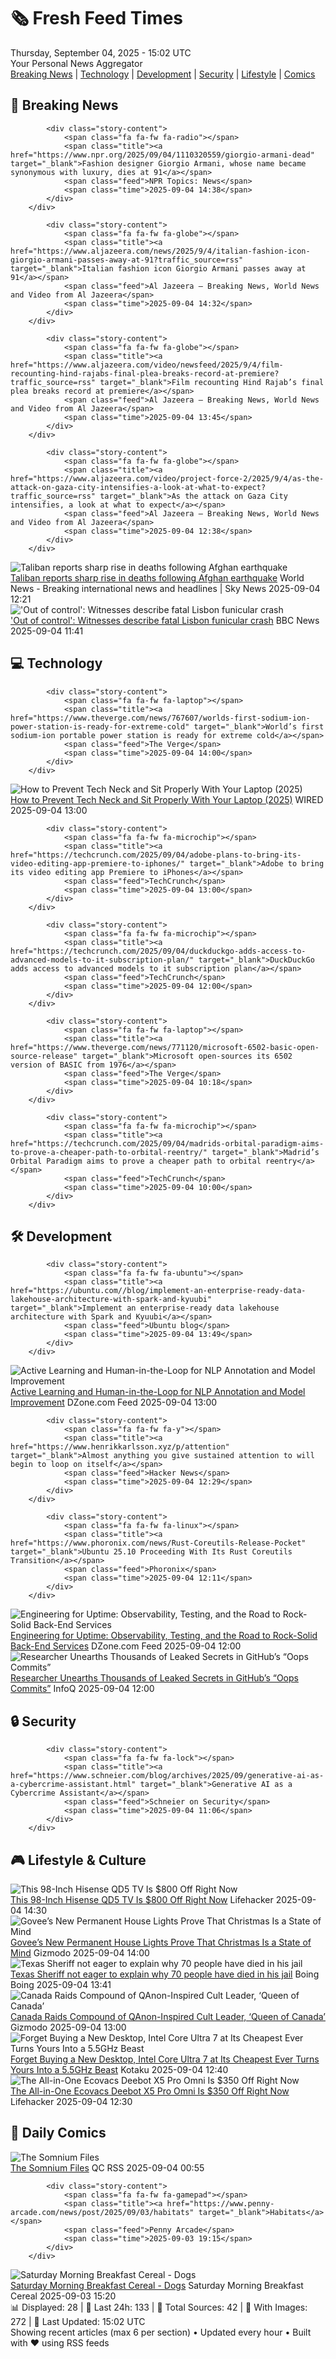 <!-- Processing 54 RSS feeds at 2025-09-04 15:01:54 UTC -->
<!-- Processing: XKCD -->
<!-- Processing: Poorly Drawn Lines -->
<!-- Processing: Dilbert -->
<!-- Processing: Cyanide & Happiness -->
<!-- Processing: CNN Top Stories -->
<!-- Processing: CNN Breaking News -->
<!-- Processing: Al Jazeera Breaking News -->
<!-- Processing: NPR News -->
<!-- Processing: CBC News -->
<!-- Error processing https://rss.cbc.ca/lineup/topstories.xml: The read operation timed out -->
<!-- Processing: Associated Press Breaking -->
<!-- Processing: Guardian World News -->
<!-- Processing: Sky News World -->
<!-- Processing: O'Reilly Radar -->
<!-- Processing: Lobsters Python -->
<!-- Processing: Hacker News -->
<!-- Processing: StackOverflow Blog -->
<!-- Processing: DistroWatch -->
<!-- Processing: Linux.com -->
<!-- Processing: InfoQ -->
<!-- Processing: Martin Fowler -->
<!-- Processing: Coding Horror -->
<!-- Processing: Lifehacker -->
<!-- Processing: Krebs on Security -->
<!-- Generated 5 new posts out of 23 feeds processed -->
<div class="newspaper-header">
    <h1 class="newspaper-title">🗞️ Fresh Feed Times</h1>
    <div class="newspaper-date">Thursday, September 04, 2025 - 15:02 UTC</div>
    <div class="newspaper-subtitle">Your Personal News Aggregator</div>
</div>

<div class="newspaper-nav">
    <a href="#breaking">Breaking News</a> |
    <a href="#tech">Technology</a> |
    <a href="#dev">Development</a> |
    <a href="#security">Security</a> |
    <a href="#lifestyle">Lifestyle</a> |
    <a href="#webcomics">Comics</a>
</div>

<div class="news-section breaking-news" id="breaking">
<h2 class="section-header">🚨 Breaking News</h2>
<div class="stories-container">
<div class="story">
            
            <div class="story-content">
                <span class="fa fa-fw fa-radio"></span>
                <span class="title"><a href="https://www.npr.org/2025/09/04/1110320559/giorgio-armani-dead" target="_blank">Fashion designer Giorgio Armani, whose name became synonymous with luxury, dies at 91</a></span>
                <span class="feed">NPR Topics: News</span>
                <span class="time">2025-09-04 14:38</span>
            </div>
        </div>
<div class="story">
            
            <div class="story-content">
                <span class="fa fa-fw fa-globe"></span>
                <span class="title"><a href="https://www.aljazeera.com/news/2025/9/4/italian-fashion-icon-giorgio-armani-passes-away-at-91?traffic_source=rss" target="_blank">Italian fashion icon Giorgio Armani passes away at 91</a></span>
                <span class="feed">Al Jazeera – Breaking News, World News and Video from Al Jazeera</span>
                <span class="time">2025-09-04 14:32</span>
            </div>
        </div>
<div class="story">
            
            <div class="story-content">
                <span class="fa fa-fw fa-globe"></span>
                <span class="title"><a href="https://www.aljazeera.com/video/newsfeed/2025/9/4/film-recounting-hind-rajabs-final-plea-breaks-record-at-premiere?traffic_source=rss" target="_blank">Film recounting Hind Rajab’s final plea breaks record at premiere</a></span>
                <span class="feed">Al Jazeera – Breaking News, World News and Video from Al Jazeera</span>
                <span class="time">2025-09-04 13:45</span>
            </div>
        </div>
<div class="story">
            
            <div class="story-content">
                <span class="fa fa-fw fa-globe"></span>
                <span class="title"><a href="https://www.aljazeera.com/video/project-force-2/2025/9/4/as-the-attack-on-gaza-city-intensifies-a-look-at-what-to-expect?traffic_source=rss" target="_blank">As the attack on Gaza City intensifies, a look at what to expect</a></span>
                <span class="feed">Al Jazeera – Breaking News, World News and Video from Al Jazeera</span>
                <span class="time">2025-09-04 12:38</span>
            </div>
        </div>
<div class="story">
            <img src="https://e3.365dm.com/25/09/1920x1080/skynews-afghanistan-earthquake_7011100.jpg?20250904140129" alt="Taliban reports sharp rise in deaths following Afghan earthquake" class="story-image" loading="lazy" onerror="this.style.display='none'">
            <div class="story-content">
                <span class="fa fa-fw fa-satellite"></span>
                <span class="title"><a href="https://news.sky.com/story/taliban-reports-sharp-rise-in-death-toll-following-earthquake-in-eastern-afghanistan-as-aid-agencies-issue-warning-13424914" target="_blank">Taliban reports sharp rise in deaths following Afghan earthquake</a></span>
                <span class="feed">World News - Breaking international news and headlines | Sky News</span>
                <span class="time">2025-09-04 12:21</span>
            </div>
        </div>
<div class="story">
            <img src="https://ichef.bbci.co.uk/ace/standard/240/cpsprodpb/2995/live/a2f7f230-8976-11f0-bdd3-7be793555c9e.jpg" alt="&#x27;Out of control&#x27;: Witnesses describe fatal Lisbon funicular crash" class="story-image" loading="lazy" onerror="this.style.display='none'">
            <div class="story-content">
                <span class="fa fa-fw fa-earth-americas"></span>
                <span class="title"><a href="https://www.bbc.com/news/articles/c20v4g71zrpo?at_medium=RSS&at_campaign=rss" target="_blank">&#x27;Out of control&#x27;: Witnesses describe fatal Lisbon funicular crash</a></span>
                <span class="feed">BBC News</span>
                <span class="time">2025-09-04 11:41</span>
            </div>
        </div>
</div>
</div>
<div class="news-section tech-news" id="tech">
<h2 class="section-header">💻 Technology</h2>
<div class="stories-container">
<div class="story">
            
            <div class="story-content">
                <span class="fa fa-fw fa-laptop"></span>
                <span class="title"><a href="https://www.theverge.com/news/767607/worlds-first-sodium-ion-power-station-is-ready-for-extreme-cold" target="_blank">World’s first sodium-ion portable power station is ready for extreme cold</a></span>
                <span class="feed">The Verge</span>
                <span class="time">2025-09-04 14:00</span>
            </div>
        </div>
<div class="story">
            <img src="https://media.wired.com/photos/68b9081ae373495282bf2c1a/master/pass/Ergonomic%20Experts%20Convinced%20Me%20I%E2%80%99ve%20Been%20Using%20Laptops%20All%20Wrong.png" alt="How to Prevent Tech Neck and Sit Properly With Your Laptop (2025)" class="story-image" loading="lazy" onerror="this.style.display='none'">
            <div class="story-content">
                <span class="fa fa-fw fa-bolt"></span>
                <span class="title"><a href="https://www.wired.com/story/ergonomic-experts-convinced-me-ive-been-using-laptops-all-wrong/" target="_blank">How to Prevent Tech Neck and Sit Properly With Your Laptop (2025)</a></span>
                <span class="feed">WIRED</span>
                <span class="time">2025-09-04 13:00</span>
            </div>
        </div>
<div class="story">
            
            <div class="story-content">
                <span class="fa fa-fw fa-microchip"></span>
                <span class="title"><a href="https://techcrunch.com/2025/09/04/adobe-plans-to-bring-its-video-editing-app-premiere-to-iphones/" target="_blank">Adobe to bring its video editing app Premiere to iPhones</a></span>
                <span class="feed">TechCrunch</span>
                <span class="time">2025-09-04 13:00</span>
            </div>
        </div>
<div class="story">
            
            <div class="story-content">
                <span class="fa fa-fw fa-microchip"></span>
                <span class="title"><a href="https://techcrunch.com/2025/09/04/duckduckgo-adds-access-to-advanced-models-to-it-subscription-plan/" target="_blank">DuckDuckGo adds access to advanced models to it subscription plan</a></span>
                <span class="feed">TechCrunch</span>
                <span class="time">2025-09-04 12:00</span>
            </div>
        </div>
<div class="story">
            
            <div class="story-content">
                <span class="fa fa-fw fa-laptop"></span>
                <span class="title"><a href="https://www.theverge.com/news/771120/microsoft-6502-basic-open-source-release" target="_blank">Microsoft open-sources its 6502 version of BASIC from 1976</a></span>
                <span class="feed">The Verge</span>
                <span class="time">2025-09-04 10:18</span>
            </div>
        </div>
<div class="story">
            
            <div class="story-content">
                <span class="fa fa-fw fa-microchip"></span>
                <span class="title"><a href="https://techcrunch.com/2025/09/04/madrids-orbital-paradigm-aims-to-prove-a-cheaper-path-to-orbital-reentry/" target="_blank">Madrid’s Orbital Paradigm aims to prove a cheaper path to orbital reentry</a></span>
                <span class="feed">TechCrunch</span>
                <span class="time">2025-09-04 10:00</span>
            </div>
        </div>
</div>
</div>
<div class="news-section dev-news" id="dev">
<h2 class="section-header">🛠️ Development</h2>
<div class="stories-container">
<div class="story">
            
            <div class="story-content">
                <span class="fa fa-fw fa-ubuntu"></span>
                <span class="title"><a href="https://ubuntu.com//blog/implement-an-enterprise-ready-data-lakehouse-architecture-with-spark-and-kyuubi" target="_blank">Implement an enterprise-ready data lakehouse architecture with Spark and Kyuubi</a></span>
                <span class="feed">Ubuntu blog</span>
                <span class="time">2025-09-04 13:49</span>
            </div>
        </div>
<div class="story">
            <img src="https://dz2cdn1.dzone.com/thumbnail?fid=18595111&w=600" alt="Active Learning and Human-in-the-Loop for NLP Annotation and Model Improvement" class="story-image" loading="lazy" onerror="this.style.display='none'">
            <div class="story-content">
                <span class="fa fa-fw fa-newspaper"></span>
                <span class="title"><a href="https://dzone.com/articles/active-learning-nlp-annotation" target="_blank">Active Learning and Human-in-the-Loop for NLP Annotation and Model Improvement</a></span>
                <span class="feed">DZone.com Feed</span>
                <span class="time">2025-09-04 13:00</span>
            </div>
        </div>
<div class="story">
            
            <div class="story-content">
                <span class="fa fa-fw fa-y"></span>
                <span class="title"><a href="https://www.henrikkarlsson.xyz/p/attention" target="_blank">Almost anything you give sustained attention to will begin to loop on itself</a></span>
                <span class="feed">Hacker News</span>
                <span class="time">2025-09-04 12:29</span>
            </div>
        </div>
<div class="story">
            
            <div class="story-content">
                <span class="fa fa-fw fa-linux"></span>
                <span class="title"><a href="https://www.phoronix.com/news/Rust-Coreutils-Release-Pocket" target="_blank">Ubuntu 25.10 Proceeding With Its Rust Coreutils Transition</a></span>
                <span class="feed">Phoronix</span>
                <span class="time">2025-09-04 12:11</span>
            </div>
        </div>
<div class="story">
            <img src="https://dz2cdn1.dzone.com/thumbnail?fid=18595085&w=600" alt="Engineering for Uptime: Observability, Testing, and the Road to Rock-Solid Back-End Services" class="story-image" loading="lazy" onerror="this.style.display='none'">
            <div class="story-content">
                <span class="fa fa-fw fa-newspaper"></span>
                <span class="title"><a href="https://dzone.com/articles/observability-testing-backend-reliability" target="_blank">Engineering for Uptime: Observability, Testing, and the Road to Rock-Solid Back-End Services</a></span>
                <span class="feed">DZone.com Feed</span>
                <span class="time">2025-09-04 12:00</span>
            </div>
        </div>
<div class="story">
            <img src="https://res.infoq.com/news/2025/09/github-leaked-secrets/en/headerimage/generatedHeaderImage-1756909233583.jpg" alt="Researcher Unearths Thousands of Leaked Secrets in GitHub’s “Oops Commits”" class="story-image" loading="lazy" onerror="this.style.display='none'">
            <div class="story-content">
                <span class="fa fa-fw fa-info-circle"></span>
                <span class="title"><a href="https://www.infoq.com/news/2025/09/github-leaked-secrets/?utm_campaign=infoq_content&utm_source=infoq&utm_medium=feed&utm_term=global" target="_blank">Researcher Unearths Thousands of Leaked Secrets in GitHub’s “Oops Commits”</a></span>
                <span class="feed">InfoQ</span>
                <span class="time">2025-09-04 12:00</span>
            </div>
        </div>
</div>
</div>
<div class="news-section security-news" id="security">
<h2 class="section-header">🔒 Security</h2>
<div class="stories-container">
<div class="story">
            
            <div class="story-content">
                <span class="fa fa-fw fa-lock"></span>
                <span class="title"><a href="https://www.schneier.com/blog/archives/2025/09/generative-ai-as-a-cybercrime-assistant.html" target="_blank">Generative AI as a Cybercrime Assistant</a></span>
                <span class="feed">Schneier on Security</span>
                <span class="time">2025-09-04 11:06</span>
            </div>
        </div>
</div>
</div>
<div class="news-section lifestyle-news" id="lifestyle">
<h2 class="section-header">🎮 Lifestyle & Culture</h2>
<div class="stories-container">
<div class="story">
            <img src="https://lifehacker.com/imagery/articles/01K4AFD4MREBJWR31CJNG6FEFG/hero-image.png" alt="This 98-Inch Hisense QD5 TV Is $800 Off Right Now" class="story-image" loading="lazy" onerror="this.style.display='none'">
            <div class="story-content">
                <span class="fa fa-fw fa-life-ring"></span>
                <span class="title"><a href="https://lifehacker.com/tech/98-inch-hisense-qd5-tv-sale?utm_medium=RSS" target="_blank">This 98-Inch Hisense QD5 TV Is $800 Off Right Now</a></span>
                <span class="feed">Lifehacker</span>
                <span class="time">2025-09-04 14:30</span>
            </div>
        </div>
<div class="story">
            <img src="https://gizmodo.com/app/uploads/2025/09/Govee-Permanent-Outdoor-Lights-Prism-03.jpg" alt="Govee’s New Permanent House Lights Prove That Christmas Is a State of Mind" class="story-image" loading="lazy" onerror="this.style.display='none'">
            <div class="story-content">
                <span class="fa fa-fw fa-computer"></span>
                <span class="title"><a href="https://gizmodo.com/govees-new-permanent-house-lights-prove-that-christmas-is-a-state-of-mind-2000653301" target="_blank">Govee’s New Permanent House Lights Prove That Christmas Is a State of Mind</a></span>
                <span class="feed">Gizmodo</span>
                <span class="time">2025-09-04 14:00</span>
            </div>
        </div>
<div class="story">
            <img src="https://i0.wp.com/boingboing.net/wp-content/uploads/2025/09/sddefault.jpg?fit=640%2C480&amp;quality=60&amp;ssl=1" alt="Texas Sheriff not eager to explain why 70 people have died in his jail" class="story-image" loading="lazy" onerror="this.style.display='none'">
            <div class="story-content">
                <span class="fa fa-fw fa-arrow-right"></span>
                <span class="title"><a href="https://boingboing.net/2025/09/04/texas-sheriff-not-eager-to-explain-why-70-people-have-died-in-his-jail.html" target="_blank">Texas Sheriff not eager to explain why 70 people have died in his jail</a></span>
                <span class="feed">Boing Boing</span>
                <span class="time">2025-09-04 13:41</span>
            </div>
        </div>
<div class="story">
            <img src="https://gizmodo.com/app/uploads/2025/09/queen_of_canada_arrested.jpg" alt="Canada Raids Compound of QAnon-Inspired Cult Leader, ‘Queen of Canada’" class="story-image" loading="lazy" onerror="this.style.display='none'">
            <div class="story-content">
                <span class="fa fa-fw fa-computer"></span>
                <span class="title"><a href="https://gizmodo.com/canada-raids-compound-of-qanon-inspired-cult-leader-queen-of-canada-2000653204" target="_blank">Canada Raids Compound of QAnon-Inspired Cult Leader, ‘Queen of Canada’</a></span>
                <span class="feed">Gizmodo</span>
                <span class="time">2025-09-04 13:00</span>
            </div>
        </div>
<div class="story">
            <img src="https://kotaku.com/app/uploads/2025/09/Intel-Core-Ultra-7-Desktop-Processor-265K-20-cores-8-P-cores-12-E-cores-up-to-5.5-GHz.jpg" alt="Forget Buying a New Desktop, Intel Core Ultra 7 at Its Cheapest Ever Turns Yours Into a 5.5GHz Beast" class="story-image" loading="lazy" onerror="this.style.display='none'">
            <div class="story-content">
                <span class="fa fa-fw fa-gamepad"></span>
                <span class="title"><a href="https://kotaku.com/forget-buying-a-new-desktop-intel-core-ultra-7-at-its-cheapest-ever-turns-yours-into-a-5-5ghz-beast-2000622783" target="_blank">Forget Buying a New Desktop, Intel Core Ultra 7 at Its Cheapest Ever Turns Yours Into a 5.5GHz Beast</a></span>
                <span class="feed">Kotaku</span>
                <span class="time">2025-09-04 12:40</span>
            </div>
        </div>
<div class="story">
            <img src="https://lifehacker.com/imagery/articles/01K49PQV9EMFES925BT2XBV20J/hero-image.png" alt="The All-in-One Ecovacs Deebot X5 Pro Omni Is $350 Off Right Now" class="story-image" loading="lazy" onerror="this.style.display='none'">
            <div class="story-content">
                <span class="fa fa-fw fa-life-ring"></span>
                <span class="title"><a href="https://lifehacker.com/tech/ecovacs-deebot-x5-pro-omni-sale?utm_medium=RSS" target="_blank">The All-in-One Ecovacs Deebot X5 Pro Omni Is $350 Off Right Now</a></span>
                <span class="feed">Lifehacker</span>
                <span class="time">2025-09-04 12:30</span>
            </div>
        </div>
</div>
</div>
<div class="news-section webcomics-section" id="webcomics">
<h2 class="section-header">🎨 Daily Comics</h2>
<div class="stories-container">
<div class="story">
            <img src="http://www.questionablecontent.net/comics/5650.png" alt="The Somnium Files" class="story-image" loading="lazy" onerror="this.style.display='none'">
            <div class="story-content">
                <span class="fa fa-fw fa-music"></span>
                <span class="title"><a href="http://questionablecontent.net/view.php?comic=5650" target="_blank">The Somnium Files</a></span>
                <span class="feed">QC RSS</span>
                <span class="time">2025-09-04 00:55</span>
            </div>
        </div>
<div class="story">
            
            <div class="story-content">
                <span class="fa fa-fw fa-gamepad"></span>
                <span class="title"><a href="https://www.penny-arcade.com/news/post/2025/09/03/habitats" target="_blank">Habitats</a></span>
                <span class="feed">Penny Arcade</span>
                <span class="time">2025-09-03 19:15</span>
            </div>
        </div>
<div class="story">
            <img src="https://www.smbc-comics.com/comics/1756846922-20250903 (1).png" alt="Saturday Morning Breakfast Cereal - Dogs" class="story-image" loading="lazy" onerror="this.style.display='none'">
            <div class="story-content">
                <span class="fa fa-fw fa-smile"></span>
                <span class="title"><a href="https://www.smbc-comics.com/comic/dogs-4" target="_blank">Saturday Morning Breakfast Cereal - Dogs</a></span>
                <span class="feed">Saturday Morning Breakfast Cereal</span>
                <span class="time">2025-09-03 15:20</span>
            </div>
        </div>
</div>
</div>

<div class="newspaper-footer">
    <div class="stats">
        📊 Displayed: 28 | 📅 Last 24h: 133 | 📡 Total Sources: 42 | 📸 With Images: 272 |
        🔄 Last Updated: 15:02 UTC
    </div>
    <div class="footer-note">
        Showing recent articles (max 6 per section) • Updated every hour • Built with ❤️ using RSS feeds
    </div>
</div>
